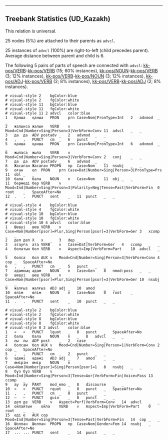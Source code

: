 

--------------------------------------------------------------------------------

## Treebank Statistics (UD_Kazakh)

This relation is universal.

25 nodes (5%) are attached to their parents as `advcl`.

25 instances of `advcl` (100%) are right-to-left (child precedes parent).
Average distance between parent and child is 6.

The following 5 pairs of parts of speech are connected with `advcl`: [kk-pos/VERB]()-[kk-pos/VERB]() (15; 60% instances), [kk-pos/NOUN]()-[kk-pos/VERB]() (3; 12% instances), [kk-pos/VERB]()-[kk-pos/NOUN]() (3; 12% instances), [kk-pos/ADJ]()-[kk-pos/VERB]() (2; 8% instances), [kk-pos/VERB]()-[kk-pos/ADJ]() (2; 8% instances).


~~~ conllu
# visual-style 2	bgColor:blue
# visual-style 2	fgColor:white
# visual-style 11	bgColor:blue
# visual-style 11	fgColor:white
# visual-style 11 2 advcl	color:blue
1	Қанша	қанша	PRON	prn	Case=Nom|PronType=Int	2	advmod	_	_
2	жалынса	жалын	VERB	v	Mood=Cnd|Number=Sing|Person=3|VerbForm=Conv	11	advcl	_	_
3	да	да	ADV	postadv	_	2	advmod	_	_
4	,	,	PUNCT	cm	_	6	punct	_	_
5	қанша	қанша	PRON	prn	Case=Nom|PronType=Int	6	advmod	_	_
6	жыласа	жыла	VERB	v	Mood=Cnd|Number=Sing|Person=3|VerbForm=Conv	2	conj	_	_
7	да	да	ADV	postadv	_	6	advmod	_	_
8	Жасаған	Жасаған	PROPN	np	Case=Nom	11	nsubj	_	_
9	оған	ол	PRON	prn	Case=Dat|Number=Sing|Person=3|PronType=Prs	11	obl	_	_
10	бала	бала	NOUN	n	Case=Nom	11	obj	_	_
11	бермеді	бер	VERB	v	Mood=Ind|Number=Sing|Person=3|Polarity=Neg|Tense=Past|VerbForm=Fin	0	root	_	SpaceAfter=No
12	.	.	PUNCT	sent	_	11	punct	_	_

~~~


~~~ conllu
# visual-style 4	bgColor:blue
# visual-style 4	fgColor:white
# visual-style 10	bgColor:blue
# visual-style 10	fgColor:white
# visual-style 10 4 advcl	color:blue
1	Шешуі	шеш	VERB	v	Case=Nom|Number[psor]=Plur,Sing|Person[psor]=3|VerbForm=Ger	3	xcomp	_	_
2	деп	деп	X	x	_	3	dep	_	_
3	атауға	ата	VERB	v	Case=Dat|VerbForm=Ger	4	ccomp	_	_
4	болатын	бол	VERB	v	Aspect=Imp|VerbForm=Part	10	advcl	_	_
5	болса	бол	AUX	v	Mood=Cnd|Number=Sing|Person=3|VerbForm=Conv	4	cop	_	SpaceAfter=No
6	,	,	PUNCT	cm	_	5	punct	_	_
7	адамның	адам	NOUN	n	Case=Gen	8	nmod:poss	_	_
8	шешуі	шеш	VERB	v	Case=Nom|Number[psor]=Plur,Sing|Person[psor]=3|VerbForm=Ger	10	nsubj	_	_
9	жалғыз	жалғыз	ADJ	adj	_	10	amod	_	_
10	өлім	өлім	NOUN	n	Case=Nom	0	root	_	SpaceAfter=No
11	.	.	PUNCT	sent	_	10	punct	_	_

~~~


~~~ conllu
# visual-style 2	bgColor:blue
# visual-style 2	fgColor:white
# visual-style 8	bgColor:blue
# visual-style 8	fgColor:white
# visual-style 8 2 advcl	color:blue
1	«	«	PUNCT	lquot	_	8	punct	_	SpaceAfter=No
2	бала	бала	NOUN	n	_	8	advcl	_	_
3	лы	лы	ADP	post	_	2	case	_	_
4	болсам	бол	AUX	v	Mood=Cnd|Number=Sing|Person=1|VerbForm=Conv	2	cop	_	SpaceAfter=No
5	,	,	PUNCT	cm	_	2	punct	_	_
6	әдемі	әдемі	ADJ	adj	_	7	amod	_	_
7	өмірім	өмір	NOUN	n	Case=Nom|Number[psor]=Sing|Person[psor]=1	8	nsubj	_	_
8	бұз	бұз	VERB	v	Mood=Ind|Number=Sing|Person=3|Tense=Aor|VerbForm=Fin|Voice=Pass	13	ccomp	_	_
9	ау	ау	PART	mod_emo	_	8	discourse	_	_
10	»	»	PUNCT	rquot	_	8	punct	_	SpaceAfter=No
11	,	,	PUNCT	cm	_	8	punct	_	_
12	–	–	PUNCT	guio	_	8	punct	_	_
13	деп	де	VERB	v	Aspect=Perf|VerbForm=Conv	14	advcl	_	_
14	ойлайтын	ойла	VERB	v	Aspect=Imp|VerbForm=Part	0	root	_	_
15	еді	е	AUX	cop	Mood=Ind|Number=Sing|Person=3|Tense=Past|VerbForm=Fin	14	cop	_	_
16	Шолпан	Шолпан	PROPN	np	Case=Nom|Gender=Fem	14	nsubj	_	SpaceAfter=No
17	...	...	PUNCT	sent	_	14	punct	_	_

~~~


